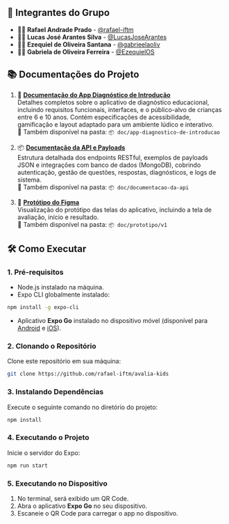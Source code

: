 ## 👥 **Integrantes do Grupo**

- 👨‍💻 **Rafael Andrade Prado** - [@rafael-iftm](https://github.com/rafael-iftm)  
- 👨‍💻 **Lucas José Arantes Silva** - [@LucasJoseArantes](https://github.com/LucasJoseArantes)
- 👨‍💻 **Ezequiel de Oliveira Santana** - [@gabrieelaoliv](https://github.com/gabrieelaoliv)
- 👩‍💻 **Gabriela de Oliveira Ferreira** - [@EzequielOS](https://github.com/EzequielOS)

## 📚 Documentações do Projeto

1. 📑 [**Documentação do App Diagnóstico de Introdução**](https://docs.google.com/document/d/1THPYEIUaSC15rjibWeJmcnnHxD8x3AJMOqJuseEhaTo/edit?usp=sharing)  
   Detalhes completos sobre o aplicativo de diagnóstico educacional, incluindo requisitos funcionais, interfaces, e o público-alvo de crianças entre 6 e 10 anos. Contém especificações de acessibilidade, gamificação e layout adaptado para um ambiente lúdico e interativo.  
   📂 Também disponível na pasta: `📦 doc/app-diagnostico-de-introducao`

2. 📦 [**Documentação da API e Payloads**](https://docs.google.com/document/d/13IP7fUWq2S4QqGz-Dw2eXgu5wZH0xhV3hncvay0K_Nw/edit?usp=sharing)  
   Estrutura detalhada dos endpoints RESTful, exemplos de payloads JSON e integrações com banco de dados (MongoDB), cobrindo autenticação, gestão de questões, respostas, diagnósticos, e logs de sistema.  
   📂 Também disponível na pasta: `📦 doc/documentacao-da-api`

3. 🎨 [**Protótipo do Figma**](https://www.figma.com/design/jQ54fsqZ8SFVmVj9nRLiAN/Projeto?node-id=0-1&p=f&t=hpiOFsjn0FL65iJv-0)  
   Visualização do protótipo das telas do aplicativo, incluindo a tela de avaliação, início e resultado.  
   📂 Também disponível na pasta: `📦 doc/prototipo/v1`

## 🛠️ **Como Executar**

### 1. **Pré-requisitos**
- Node.js instalado na máquina.
- Expo CLI globalmente instalado:

```bash
npm install -g expo-cli
```

- Aplicativo **Expo Go** instalado no dispositivo móvel (disponível para [Android](https://play.google.com/store/apps/details?id=host.exp.exponent) e [iOS](https://apps.apple.com/app/expo-go/id982107779)).

### 2. **Clonando o Repositório**
Clone este repositório em sua máquina:

```bash
git clone https://github.com/rafael-iftm/avalia-kids
```

### 3. **Instalando Dependências**
Execute o seguinte comando no diretório do projeto:

```bash
npm install
```

### 4. **Executando o Projeto**
Inicie o servidor do Expo:

```bash
npm run start
```
### 5. **Executando no Dispositivo**
1. No terminal, será exibido um QR Code.
2. Abra o aplicativo **Expo Go** no seu dispositivo.
3. Escaneie o QR Code para carregar o app no dispositivo.

